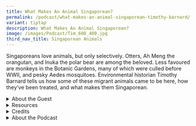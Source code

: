 ```yaml
---
title: What Makes An Animal Singaporean?
permalink: /podcast/what-makes-an-animal-singaporean-timothy-barnard/
variant: tiptap
description: What Makes An Animal Singaporean?
image: /images/Podcast/Tim_600_400.jpg
third_nav_title: Singaporean Animals
---
```

<p>Singaporeans love animals, but only selectively. Otters, Ah Meng the orangutan,
and Inuka the polar bear are among the beloved. Less favoured are monkeys
in the Botanic Gardens, many of which were culled before WWII, and pesky
Aedes mosquitoes. Environmental historian Timothy Barnard tells us how
some of these migrant animals came to be here, how they’ve been treated,
and what makes them Singaporean.</p>
<p></p>
<p></p>
<div data-type="detailGroup" class="isomer-accordion isomer-accordion-white">
<details class="isomer-details">
<summary>About the Guest</summary>
<div data-type="detailsContent" class="isomer-details-content">
<p>Timothy P. Barnard is an associate professor in the department of history
at the National University of Singapore, where he specialises in the environmental
and cultural history of island Southeast Asia. He is the author of <em><a href="https://catalogue.nlb.gov.sg/search/card?recordId=203934084" rel="noopener nofollow" target="_blank">Imperial Creatures</a> </em>and <em><a href="https://catalogue.nlb.gov.sg/search/card?recordId=202468295" rel="noopener nofollow" target="_blank">Nature's Colony</a></em>,
and the editor of <em><a href="https://catalogue.nlb.gov.sg/search/card?recordId=200148897" rel="noopener nofollow" target="_blank">Nature Contained</a></em> and <em><a href="https://catalogue.nlb.gov.sg/search/card?recordId=300023913" rel="noopener nofollow" target="_blank">Singaporean Creatures</a></em>.</p>
<p></p>
</div>
</details>
<details class="isomer-details">
<summary>Resources</summary>
<div data-type="detailsContent" class="isomer-details-content">
<p>Timothy Barnard, ed., <em><a href="https://catalogue.nlb.gov.sg/search/card?recordId=300023913" rel="noopener nofollow" target="_blank">Singaporean Creatures: Histories of Humans and Other Animals in the Garden City</a></em> (Singapore:
NUS Press, 2024).</p>
<p></p>
<p>Timothy Barnard, <em><a href="https://catalogue.nlb.gov.sg/search/card?recordId=203934084" rel="noopener nofollow" target="_blank">Imperial Creatures: Humans and Other Animals in Colonial Singapore, 1819–1942</a> </em>(Singapore:
NUS Press, 2019).</p>
<p></p>
<p>Timothy Barnard, <a href="https://catalogue.nlb.gov.sg/search/card?recordId=202468295" rel="noopener nofollow" target="_blank">Nature's Colony: Empire, Nation and Environment in the Singapore Botanic Gardens</a> (Singapore:
NUS Press, 2016).</p>
<p></p>
<p>Timothy Barnard, ed., <em><a href="https://catalogue.nlb.gov.sg/search/card?recordId=200148897" rel="noopener nofollow" target="_blank">Nature Contained: Environmental Histories of Singapore</a></em> (Singapore:
NUS Press, 2014).</p>
<p></p>
<p>Choo Ruizhi, "<a href="https://biblioasia.nlb.gov.sg/vol-20/issue-3/oct-dec-2024/singapore-zoo-animals/" rel="noopener nofollow" target="_blank">Animals, Anxieties and Aspirations: The Earlier Years of the Singapore Zoo</a>," <em>BiblioAsia </em>20,
no. 3 (October–December 2024).</p>
</div>
</details>
<details class="isomer-details">
<summary>Credits</summary>
<div data-type="detailsContent" class="isomer-details-content">
<p>This episode of BiblioAsia+ was hosted by Jimmy Yap and produced by Soh
Gek Han. Sound engineering was done by Doppler Soundlab. The background
music "Di Tanjong Katong" was composed by Osman Ahmad and performed by
<a href="https://www.youtube.com/watch?v=uA2v7ka5TAI" rel="noopener nofollow" target="_blank">Chords Haven</a>. Special thanks to Timothy for coming on the show.</p>
<p></p>
</div>
</details>
<details class="isomer-details">
<summary>About the Podcast</summary>
<div data-type="detailsContent" class="isomer-details-content">
<p>BiblioAsia+ is a podcast about Singapore history by the National Library
of Singapore.</p>
<p></p>
</div>
</details>
</div>
<p></p>
<p>
<br>
</p>
<p></p>